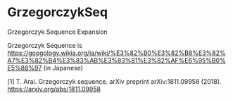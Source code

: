 # GrzegorczykSeq
Grzegorczyk Sequence Expansion

Grzegorczyk Sequence is
https://googology.wikia.org/ja/wiki/%E3%82%B0%E3%82%B8%E3%82%A7%E3%82%B4%E3%83%AB%E3%83%81%E3%82%AF%E6%95%B0%E5%88%97
(in Japanese)

[1] T. Arai. Grzegorczyk sequence. arXiv preprint arXiv:1811.09958 (2018). https://arxiv.org/abs/1811.09958
